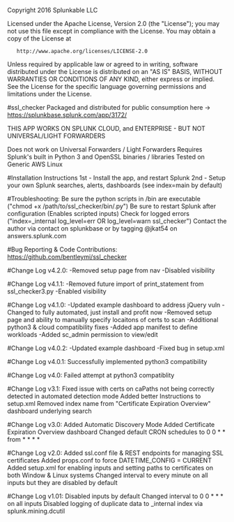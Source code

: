 
Copyright 2016 Splunkable LLC

   Licensed under the Apache License, Version 2.0 (the "License");
   you may not use this file except in compliance with the License.
   You may obtain a copy of the License at

       http://www.apache.org/licenses/LICENSE-2.0

   Unless required by applicable law or agreed to in writing, software
   distributed under the License is distributed on an "AS IS" BASIS,
   WITHOUT WARRANTIES OR CONDITIONS OF ANY KIND, either express or implied.
   See the License for the specific language governing permissions and
   limitations under the License.

#ssl_checker
Packaged and distributed for public consumption here -> https://splunkbase.splunk.com/app/3172/

THIS APP WORKS ON SPLUNK CLOUD, and ENTERPRISE - BUT NOT UNIVERSAL/LIGHT FORWARDERS

Does not work on Universal Forwarders / Light Forwarders
Requires Splunk's built in Python 3 and OpenSSL binaries / libraries
Tested on Generic AWS Linux

#Installation Instructions
1st - Install the app, and restart Splunk
2nd - Setup your own Splunk searches, alerts, dashboards (see index=main by default)

#Troubleshooting:
Be sure the python scripts in /bin are executable ("chmod +x /path/to/ssl_checker/bin/.py")
Be sure to restart Splunk after configuration (Enables scripted inputs)
Check for logged errors ("index=_internal log_level=err OR log_level=warn ssl_checker")
Contact the author via contact on splunkbase or by tagging @jkat54 on answers.splunk.com

#Bug Reporting & Code Contributions:
https://github.com/bentleymi/ssl_checker

#Change Log v4.2.0:
-Removed setup page from nav
-Disabled visibility

#Change Log v4.1.1:
-Removed future import of print_statement from ssl_checker3.py
-Enabled visibility

#Change Log v4.1.0:
-Updated example dashboard to address jQuery vuln
-Changed to fully automated, just install and profit now
-Removed setup page and ability to manually specify locaitons of certs to scan
-Additional python3 & cloud compatibility fixes
-Added app manifest to define workloads
-Added sc_admin permission to view/edit

#Change Log v4.0.2:
-Updated example dashboard
-Fixed bug in setup.xml

#Change Log v4.0.1:
Successfully implemented python3 compatibility

#Change Log v4.0:
Failed attempt at python3 compatiblity

#Change Log v3.1:
Fixed issue with certs on caPaths not being correctly detected in automated detection mode
Added better Instructions to setup.xml
Removed index name from "Certificate Expiration Overview" dashboard underlying search

#Change Log v3.0:
Added Automatic Discovery Mode
Added Certificate Expiration Overview dashboard
Changed default CRON schedules to 0 0 * * from * * * *

#Change Log v2.0:
Added ssl.conf file & REST endpoints for managing SSL certificates
Added props.conf to force DATETIME_CONFIG = CURRENT
Added setup.xml for enabling inputs and setting paths to certificates on both Window & Linux systems
Changed interval to every minute on all inputs but they are disabled by default

#Change Log v1.01:
Disabled inputs by default
Changed interval to 0 0 * * * on all inputs
Disabled logging of duplicate data to _internal index via splunk.mining.dcutil
